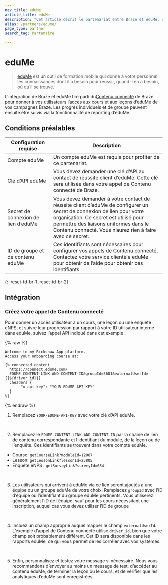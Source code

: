 ```yaml
---
nav_title: eduMe
article_title: eduMe
description: "Cet article décrit le partenariat entre Braze et eduMe, un outil de formation mobile qui vous permet d’exploiter le Contenu connecté de Braze afin de donner à vos utilisateurs accès aux cours et leçons d’eduMe dans vos campagnes Braze."
alias: /partners/edume/
page_type: partner
search_tag: Partenaire

---
```


# eduMe

> [eduMe](https://edume.com) est un outil de formation mobile qui donne à votre personnel les connaissances dont il a besoin pour réussir, quand il en a besoin, où qu’il se trouve. 

L’intégration de Braze et eduMe tire parti du[Contenu connecté]({{site.baseurl}}/user_guide/personalization_and_dynamic_content/connected_content/about_connected_content/#about-connected-content) de Braze pour donner à vos utilisateurs l’accès aux cours et aux leçons d’eduMe de vos campagnes Braze. Les progrès individuels et de groupe peuvent ensuite être suivis via la fonctionnalité de reporting d’eduMe.

## Conditions préalables

| Configuration requise | Description |
|---|---|
| Compte eduMe | Un compte eduMe est requis pour profiter de ce partenariat. |
| Clé d’API eduMe | Vous devez demander une clé d’API au contact de réussite client d’eduMe. Cette clé sera utilisée dans votre appel de Contenu connecté de Braze. |
| Secret de connexion de lien d’eduMe | Vous devez demander à votre contact de réussite client d’eduMe de configurer un secret de connexion de lien pour votre organisation. Ce secret est utilisé pour permettre des liaisons uniformes dans le Contenu connecté. Vous n’aurez rien à faire avec ce secret. |
| ID de groupe et de contenu eduMe | Ces identifiants sont nécessaires pour configurer vos appels de Contenu connecté. Contactez votre service clientèle eduMe pour obtenir de l’aide pour obtenir ces identifiants. |
{: .reset-td-br-1 .reset-td-br-2}

## Intégration

### Créez votre appel de Contenu connecté

Pour donner un accès utilisateur à un cours, une leçon ou une enquête eNPS, et suivre leur progression par rapport à votre ID utilisateur interne dans eduMe, suivez l’appel API indiqué dans cet exemple :

{% raw %}
```
Welcome to my Rickshaw App platform.
Access your onboarding course at:

{% connected_content
  https://connect.edume.com/
  EDUME-CONTENT-LINK-AND-CONTENT-ID&groupId=5681&externalUserId={{${driver_id}}}
  :headers {
       "x-api-key": "YOUR-EDUME-API-KEY"
  }
%}
```
{% endraw %}

1. Remplacez `YOUR-EDUME-API-KEY` avec votre clé d’API eduMe.<br>
<br>

2. Remplacez le `EDUME-CONTENT-LINK-AND-CONTENT-ID` par la chaîne de lien de contenu correspondante et l’identifiant du module, de la leçon ou de l’enquête. Ces identifiants se trouvent dans votre compte eduMe.
  - Course: `getCourseLink?moduleId=12087`
  - Lesson: `getLessonLink?lessonId=25805`
  - Enquête eNPS : `getSurveyLink?surveyId=654`<br>
<br>

3. Les utilisateurs qui arrivent à eduMe via ce lien seront ajoutés à une équipe ou un groupe eduMe de votre choix. Remplacez `groupId` avec l’ID d’équipe ou l’identifiant du groupe eduMe pertinents. Vous utiliserez généralement l’ID de l’équipe, sauf pour les cours nécessitant une inscription, auquel cas vous devez utiliser l’ID de groupe<br>
<br>

4. Incluez un champ approprié auquel mapper le champ `externalUserId`. L’exemple d’appel de Contenu connecté utilise `driver_id`, bien que votre champ soit probablement différent. Cet ID sera disponible dans les rapports eduMe, ce qui vous permet de les corréler avec vos systèmes.<br>
<br>

5. Enfin, personnalisez et testez votre message si nécessaire. Nous vous recommandons d’envoyer au moins un message de test, d’accéder au contenu eduMe, de terminer la leçon ou le cours, et de vérifier que les analytiques d’eduMe sont enregistrées. 
